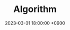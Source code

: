 ---
layout  : category
title   : Algorithm
summary : 
date    : 2023-03-01 18:00:00 +0900
updated : 2023-03-02 20:00:00 +0900
tag     : algorithm
toc     : true
public  : true
parent  : [[/index]]
latex   : false
---